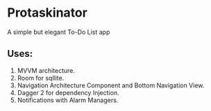 # Protaskinator
A simple but elegant To-Do List app

## Uses:
1. MVVM architecture.
2. Room for sqllite.
3. Navigation Architecture Component and Bottom Navigation View.
4. Dagger 2 for dependency Injection.
5. Notifications with Alarm Managers.

